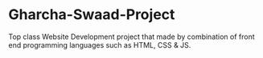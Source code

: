 # Gharcha-Swaad-Project
 Top class Website Development project that made by combination of front end programming languages such as HTML, CSS &amp; JS.
